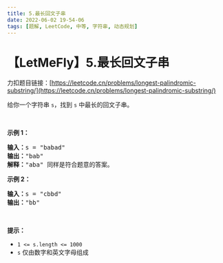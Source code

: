 ```yaml
---
title: 5.最长回文子串
date: 2022-06-02 19-54-06
tags: [题解, LeetCode, 中等, 字符串, 动态规划]
---
```


# 【LetMeFly】5.最长回文子串

力扣题目链接：[https://leetcode.cn/problems/longest-palindromic-substring/](https://leetcode.cn/problems/longest-palindromic-substring/)

<p>给你一个字符串 <code>s</code>，找到 <code>s</code> 中最长的回文子串。</p>

<p>&nbsp;</p>

<p><strong>示例 1：</strong></p>

<pre>
<strong>输入：</strong>s = "babad"
<strong>输出：</strong>"bab"
<strong>解释：</strong>"aba" 同样是符合题意的答案。
</pre>

<p><strong>示例 2：</strong></p>

<pre>
<strong>输入：</strong>s = "cbbd"
<strong>输出：</strong>"bb"
</pre>

<p>&nbsp;</p>

<p><strong>提示：</strong></p>

<ul>
	<li><code>1 &lt;= s.length &lt;= 1000</code></li>
	<li><code>s</code> 仅由数字和英文字母组成</li>
</ul>


    